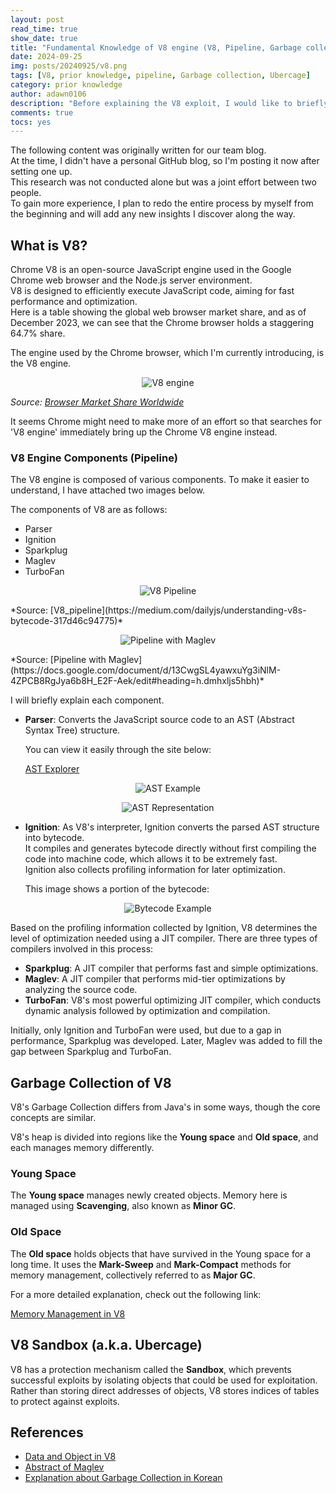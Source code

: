 ```yaml
---
layout: post
read_time: true
show_date: true
title: "Fundamental Knowledge of V8 engine (V8, Pipeline, Garbage collection, Ubercage)"
date: 2024-09-25
img: posts/20240925/v8.png
tags: [V8, prior knowledge, pipeline, Garbage collection, Ubercage]
category: prior knowledge
author: adawn0106
description: "Before explaining the V8 exploit, I would like to briefly introduce some prior knowledge you need to understand, including V8, Pipeline, Garbage Collection, and Ubercage."
comments: true
tocs: yes
---
```


The following content was originally written for our team blog.  
At the time, I didn't have a personal GitHub blog, so I'm posting it now after setting one up.  
This research was not conducted alone but was a joint effort between two people.  
To gain more experience, I plan to redo the entire process by myself from the beginning and will add any new insights I discover along the way.

## What is V8?

Chrome V8 is an open-source JavaScript engine used in the Google Chrome web browser and the Node.js server environment.  
V8 is designed to efficiently execute JavaScript code, aiming for fast performance and optimization.  
Here is a table showing the global web browser market share, and as of December 2023, we can see that the Chrome browser holds a staggering 64.7% share.

The engine used by the Chrome browser, which I'm currently introducing, is the V8 engine.

<p style="text-align: center;">
    <img src="https://github.com/user-attachments/assets/0a823c86-6e55-41b4-a956-28a7ab7cd5b5" alt="V8 engine" />
</p>

*Source: [Browser Market Share Worldwide](https://gs.statcounter.com/browser-market-share#monthly-202312-202312-bar)*

It seems Chrome might need to make more of an effort so that searches for 'V8 engine' immediately bring up the Chrome V8 engine instead.

### V8 Engine Components (Pipeline)

The V8 engine is composed of various components. To make it easier to understand, I have attached two images below.

The components of V8 are as follows:

- Parser
- Ignition
- Sparkplug
- Maglev
- TurboFan

<p style="text-align: center;">
    <img src="https://github.com/user-attachments/assets/88795d10-86c5-45f2-9bc8-0ad99580b759" alt="V8 Pipeline" />
</p>
*Source: [V8_pipeline](https://medium.com/dailyjs/understanding-v8s-bytecode-317d46c94775)*

<p style="text-align: center;">
    <img src="https://github.com/user-attachments/assets/6aaf0bad-08c3-4520-966f-7f8f8f6ed823" alt="Pipeline with Maglev" />
</p>
*Source: [Pipeline with Maglev](https://docs.google.com/document/d/13CwgSL4yawxuYg3iNlM-4ZPCB8RgJya6b8H_E2F-Aek/edit#heading=h.dmhxljs5hbh)*

I will briefly explain each component.

- **Parser**: Converts the JavaScript source code to an AST (Abstract Syntax Tree) structure.

  You can view it easily through the site below:

  [AST Explorer](https://astexplorer.net/)

<p style="text-align: center;">
    <img src="https://github.com/user-attachments/assets/1544592a-d3c2-45ff-ab6d-97d689cfa2a6" alt="AST Example" />
</p>

<p style="text-align: center;">
    <img src="https://github.com/user-attachments/assets/d4214fee-b9f1-4543-a9b5-bec505bf1d1d" alt="AST Representation" />
</p>

- **Ignition**: As V8's interpreter, Ignition converts the parsed AST structure into bytecode.  
  It compiles and generates bytecode directly without first compiling the code into machine code, which allows it to be extremely fast.  
  Ignition also collects profiling information for later optimization.

  This image shows a portion of the bytecode:

<p style="text-align: center;">
    <img src="https://github.com/user-attachments/assets/e5b646c6-259a-40cd-bcc5-0e83f93f5841" alt="Bytecode Example" />
</p>

Based on the profiling information collected by Ignition, V8 determines the level of optimization needed using a JIT compiler. There are three types of compilers involved in this process:

- **Sparkplug**: A JIT compiler that performs fast and simple optimizations.
- **Maglev**: A JIT compiler that performs mid-tier optimizations by analyzing the source code.
- **TurboFan**: V8's most powerful optimizing JIT compiler, which conducts dynamic analysis followed by optimization and compilation.

Initially, only Ignition and TurboFan were used, but due to a gap in performance, Sparkplug was developed. Later, Maglev was added to fill the gap between Sparkplug and TurboFan.

## Garbage Collection of V8

V8's Garbage Collection differs from Java's in some ways, though the core concepts are similar.

V8's heap is divided into regions like the **Young space** and **Old space**, and each manages memory differently.

### Young Space

The **Young space** manages newly created objects. Memory here is managed using **Scavenging**, also known as **Minor GC**.

### Old Space

The **Old space** holds objects that have survived in the Young space for a long time. It uses the **Mark-Sweep** and **Mark-Compact** methods for memory management, collectively referred to as **Major GC**.

For a more detailed explanation, check out the following link:

[Memory Management in V8](https://deepu.tech/memory-management-in-v8/)

## V8 Sandbox (a.k.a. Ubercage)

V8 has a protection mechanism called the **Sandbox**, which prevents successful exploits by isolating objects that could be used for exploitation.  
Rather than storing direct addresses of objects, V8 stores indices of tables to protect against exploits.

## References

- [Data and Object in V8](https://www.dashlane.com/blog/how-is-data-stored-in-v8-js-engine-memory)
- [Abstract of Maglev](https://research.google/pubs/maglev-a-fast-and-reliable-software-network-load-balancer/)
- [Explanation about Garbage Collection in Korean](https://medium.com/hcleedev/web-javascript%EC%9D%98-garbage-collection-v8-%EC%97%94%EC%A7%84-9409c5be917c)
